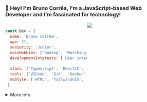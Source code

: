 ### 👋 Hey! I'm Bruno Corrêa, I'm a JavaScript-based Web Developer and I'm fascinated for technology!

<img align="right" width="250" src="https://user-images.githubusercontent.com/81701584/143141485-754fa361-85f4-41f3-801a-845fb9bf0afc.png" />

```javascript

const Dev = {
  name: 'Bruno Corrêa',
  age: 21,
  seniority: 'Junior',
  mainHobbies: ['Gaming', 'Watching TV shows', 'Cooking'],
  developmentInterests: ['User interfaces', 'APIs REST'],
  
  stack: ['Typescript', 'ReactJS', 'NodeJS'],
  tools: ['VSCode', 'Git', 'Docker', 'Insomnia'],
  mdStyle: ['HTML', 'TailwindCSS', 'Styled-Components']
 }

```

<details>
  <summary>More info</summary>
  
  ### 💻 **Languages and Resources:**  

  <code><img height="34" src="https://raw.githubusercontent.com/github/explore/80688e429a7d4ef2fca1e82350fe8e3517d3494d/topics/javascript/javascript.png"></code>
  <code><img height="34" src="https://user-images.githubusercontent.com/81701584/143092278-8656bac1-a7a9-4cfa-abb5-3df5b6c176c6.png"></code>
  <code><img height="34" src="https://cdn0.iconfinder.com/data/icons/long-shadow-web-icons/512/nodejs-256.png"></code>
  <code><img height="34" src="https://raw.githubusercontent.com/github/explore/80688e429a7d4ef2fca1e82350fe8e3517d3494d/topics/express/express.png"></code>
  <code><img height="34" src="https://user-images.githubusercontent.com/81701584/143130271-b8bcab16-9c91-4f39-920a-859ac30a8fff.png"></code>
  <code><img height="34" src="https://raw.githubusercontent.com/github/explore/80688e429a7d4ef2fca1e82350fe8e3517d3494d/topics/sass/sass.png"></code>
  <code><img height="34" src="https://raw.githubusercontent.com/github/explore/80688e429a7d4ef2fca1e82350fe8e3517d3494d/topics/bootstrap/bootstrap.png"></code>
  <code><img height="34" src="https://raw.githubusercontent.com/github/explore/180320cffc25f4ed1bbdfd33d4db3a66eeeeb358/topics/cpp/cpp.png"></code>

  ### ⚙ **Tools:**  

  <code><img height="34" src="https://raw.githubusercontent.com/github/explore/80688e429a7d4ef2fca1e82350fe8e3517d3494d/topics/visual-studio-code/visual-studio-code.png"></code>
  <code><img height="34" src="https://raw.githubusercontent.com/github/explore/80688e429a7d4ef2fca1e82350fe8e3517d3494d/topics/git/git.png"></code>
  <code><img height="34" src="https://raw.githubusercontent.com/github/explore/80688e429a7d4ef2fca1e82350fe8e3517d3494d/topics/terminal/terminal.png"></code>
  <code><img height="34" src="https://raw.githubusercontent.com/github/explore/80688e429a7d4ef2fca1e82350fe8e3517d3494d/topics/docker/docker.png"></code>
  <code><img height="34" src="https://avatars.githubusercontent.com/u/10251060?s=200&v=4"></code>
  <code><img height="34" src="https://avatars.githubusercontent.com/u/53234021?s=200&v=4"></code>
  <code><img height="34" src="https://avatars.githubusercontent.com/u/5155369?s=200&v=4"></code>

  [website]: https://brunocorrea.vercel.app
  [linkedin]: https://www.linkedin.com/in/brunociao/
  [email]: mailto:brunosantos6ft@gmail.com

  ### 📬 Contact!

  [<img align="left" alt="Portfolio (protótipo)" width="110px" src="https://img.shields.io/badge/Portfolio-%23000000.svg?style=for-the-badge&logo=firefox&logoColor=#FF7139" />][website]
  [<img align="left" alt="Portfolio (protótipo)" width="100px" src="https://img.shields.io/badge/linkedin-%230077B5.svg?style=for-the-badge&logo=linkedin&logoColor=white" />][linkedin]
  [<img align="left" alt="Portfolio (protótipo)" width="80px" src="https://img.shields.io/badge/Gmail-D14836?style=for-the-badge&logo=gmail&logoColor=white" />][email]

  <code><br></code>

If you'd like to get in touch with me, don't hesitate to send me a message :)

